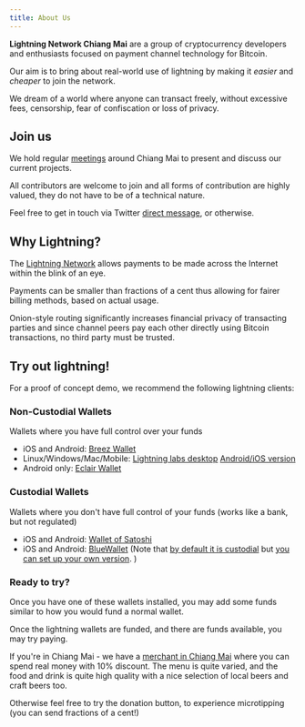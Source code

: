 ```yaml
---
title: About Us
---
```


**Lightning Network Chiang Mai** are a group of cryptocurrency developers and enthusiasts focused on payment channel technology for Bitcoin.

Our aim is to bring about real-world use of lightning by making it *easier* and *cheaper* to join the network.

We dream of a world where anyone can transact freely, without excessive fees, censorship, fear of confiscation or loss of privacy.

## Join us

We hold regular [meetings](https://github.com/lncm/ideas) around Chiang Mai to present and discuss our current projects.

All contributors are welcome to join and all forms of contribution are highly valued, they do not have to be of a technical nature.

Feel free to get in touch via Twitter [direct message](https://twitter.com/messages/compose?recipient_id=1030362335485906944), or otherwise.


## Why Lightning?

The [Lightning Network](https://en.bitcoin.it/wiki/Lightning_Network) allows payments to be made across the Internet within the blink of an eye.

Payments can be smaller than fractions of a cent thus allowing for fairer billing methods, based on actual usage.

Onion-style routing significantly increases financial privacy of transacting parties and since channel peers pay each other directly using Bitcoin transactions, no third party must be trusted.

## Try out lightning!

For a proof of concept demo, we recommend the following lightning clients:

### Non-Custodial Wallets

Wallets where you have full control over your funds

- iOS and Android: [Breez Wallet](https://breez.technology/)
- Linux/Windows/Mac/Mobile: [Lightning labs desktop](https://github.com/lightninglabs/lightning-app)  [Android/iOS version](https://github.com/lightninglabs/lightning-app/tree/master/mobile)
- Android only: [Eclair Wallet](https://github.com/ACINQ/eclair-mobile)

### Custodial Wallets

Wallets where you don't have full control of your funds (works like a bank, but not regulated)

- iOS and Android: [Wallet of Satoshi](https://www.walletofsatoshi.com/)
- iOS and Android: [BlueWallet](https://bluewallet.io/) (Note that [by default it is custodial](https://lndhub.io/about) but [you can set up your own version](https://github.com/BlueWallet/LndHub). )

### Ready to try?

Once you have one of these wallets installed, you may add some funds similar to how you would fund a normal wallet. 

Once the lightning wallets are funded, and there are funds available, you may try paying.

If you're in Chiang Mai - we have a [merchant in Chiang Mai](https://goo.gl/maps/R33gihUTVwtsrgJJ9) where you can spend real money with 10% discount. The menu is quite varied, and the food and drink is quite high quality with a nice selection of local beers and craft beers too.

Otherwise feel free to try the donation button, to experience microtipping (you can send fractions of a cent!)

<div id="tippin-button" data-dest="lncnx" data-dark="true"></div>
<script src="https://tippin.me/buttons/tip.js?0001" type="text/javascript"></script>
